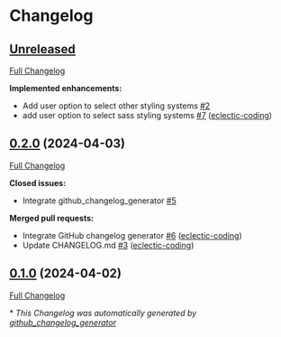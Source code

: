 # Changelog

## [Unreleased](https://github.com/eclectic-coding/rails_app/tree/HEAD)

[Full Changelog](https://github.com/eclectic-coding/rails_app/compare/0.2.0...HEAD)

**Implemented enhancements:**

- Add user option to select other styling systems [\#2](https://github.com/eclectic-coding/rails_app/issues/2)
- add user option to select sass styling systems [\#7](https://github.com/eclectic-coding/rails_app/pull/7) ([eclectic-coding](https://github.com/eclectic-coding))

## [0.2.0](https://github.com/eclectic-coding/rails_app/tree/0.2.0) (2024-04-03)

[Full Changelog](https://github.com/eclectic-coding/rails_app/compare/0.1.0...0.2.0)

**Closed issues:**

- Integrate github\_changelog\_generator  [\#5](https://github.com/eclectic-coding/rails_app/issues/5)

**Merged pull requests:**

- Integrate GitHub changelog generator [\#6](https://github.com/eclectic-coding/rails_app/pull/6) ([eclectic-coding](https://github.com/eclectic-coding))
- Update CHANGELOG.md [\#3](https://github.com/eclectic-coding/rails_app/pull/3) ([eclectic-coding](https://github.com/eclectic-coding))

## [0.1.0](https://github.com/eclectic-coding/rails_app/tree/0.1.0) (2024-04-02)

[Full Changelog](https://github.com/eclectic-coding/rails_app/compare/640f33991e4aaf2aa31cc9bb974bb094190f2aa3...0.1.0)



\* *This Changelog was automatically generated by [github_changelog_generator](https://github.com/github-changelog-generator/github-changelog-generator)*
